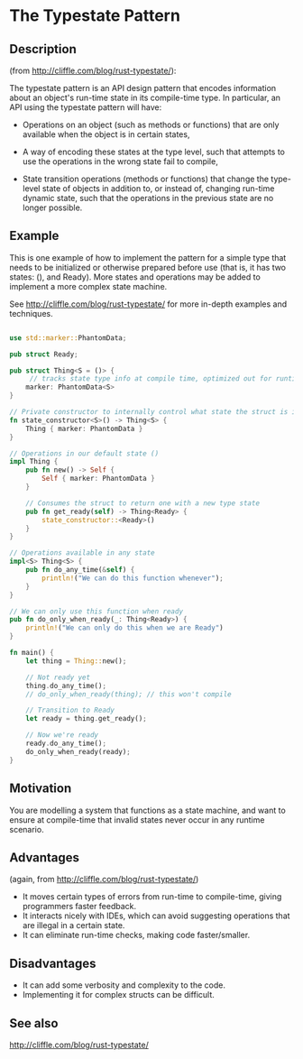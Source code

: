 # The Typestate Pattern

## Description

(from http://cliffle.com/blog/rust-typestate/):

The typestate pattern is an API design pattern that encodes information about an object's run-time state in its compile-time type. In particular, an API using the typestate pattern will have:

* Operations on an object (such as methods or functions) that are only available when the object is in certain states,

* A way of encoding these states at the type level, such that attempts to use the operations in the wrong state fail to compile,

* State transition operations (methods or functions) that change the type-level state of objects in addition to, or instead of, changing run-time dynamic state, such that the operations in the previous state are no longer possible.

## Example

This is one example of how to implement the pattern for a simple type that needs to be initialized or otherwise prepared before use 
(that is, it has two states: (), and Ready). More states and operations may be added to implement a more complex state machine.

See http://cliffle.com/blog/rust-typestate/ for more in-depth examples and techniques.

```rust

use std::marker::PhantomData;

pub struct Ready;

pub struct Thing<S = ()> {
     // tracks state type info at compile time, optimized out for runtime.
    marker: PhantomData<S>
}

// Private constructor to internally control what state the struct is in.
fn state_constructor<S>() -> Thing<S> {
    Thing { marker: PhantomData }
}

// Operations in our default state ()
impl Thing {
    pub fn new() -> Self {
        Self { marker: PhantomData }
    }

    // Consumes the struct to return one with a new type state
    pub fn get_ready(self) -> Thing<Ready> {
        state_constructor::<Ready>()
    }
}

// Operations available in any state
impl<S> Thing<S> {
    pub fn do_any_time(&self) {
        println!("We can do this function whenever");
    }
}

// We can only use this function when ready
pub fn do_only_when_ready(_: Thing<Ready>) {
    println!("We can only do this when we are Ready")
}

fn main() {
    let thing = Thing::new();

    // Not ready yet
    thing.do_any_time();
    // do_only_when_ready(thing); // this won't compile

    // Transition to Ready
    let ready = thing.get_ready();

    // Now we're ready
    ready.do_any_time();
    do_only_when_ready(ready);
}
```


## Motivation

You are modelling a system that functions as a state machine, and want to ensure at compile-time that invalid states never occur in any runtime scenario.

## Advantages

(again, from http://cliffle.com/blog/rust-typestate/)

* It moves certain types of errors from run-time to compile-time, giving programmers faster feedback.
* It interacts nicely with IDEs, which can avoid suggesting operations that are illegal in a certain state.
* It can eliminate run-time checks, making code faster/smaller.

## Disadvantages

* It can add some verbosity and complexity to the code.
* Implementing it for complex structs can be difficult.

## See also

http://cliffle.com/blog/rust-typestate/
